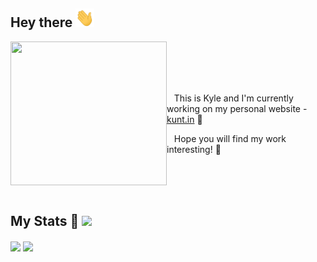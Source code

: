 ## Hey there <img src="https://raw.githubusercontent.com/ABSphreak/ABSphreak/master/gifs/Hi.gif" width="30px" height="30px">

<span>
  <img src="https://i.imgur.com/rDEltn8.gif" align="left" width=250 height=230>
</span>

<br>
<br>
<br>
<br>
<p>&nbsp;&nbsp;&nbsp;This is Kyle and I'm currently working on my personal website - <a href="https://kunt.in" target="_blank">kunt.in</a> 💫</p>
<p>&nbsp;&nbsp;&nbsp;Hope you will find my work interesting! 🌟</p>
<br>
<br>
<br>

## My Stats 👀 ![](https://komarev.com/ghpvc/?username=kuntiniong&color=d83a7c)

<span>
  <img height=190 align="center" src="https://github-readme-stats.vercel.app/api/?username=kuntiniong&show_icons=true&theme=radical&card_width=240b" />
</span>
<span>
  <img height=190 align="center" src="https://github-readme-stats.vercel.app/api/top-langs/?username=kuntiniong&layout=compact&theme=radical&hide=jupyter%20notebook&card_width=220b" />
</span>

